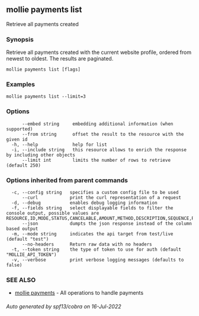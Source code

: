 ## mollie payments list

Retrieve all payments created

### Synopsis

Retrieve all payments created with the current website profile, 
ordered from newest to oldest. The results are paginated.

```
mollie payments list [flags]
```

### Examples

```
mollie payments list --limit=3
```

### Options

```
      --embed string     embedding additional information (when supported)
      --from string      offset the result to the resource with the given id
  -h, --help             help for list
  -i, --include string   this resource allows to enrich the response by including other objects
      --limit int        limits the number of rows to retrieve (default 250)
```

### Options inherited from parent commands

```
  -c, --config string   specifies a custom config file to be used
      --curl            print the curl representation of a request
  -d, --debug           enables debug logging information
  -f, --fields string   select displayable fields to filter the console output, possible values are RESOURCE,ID,MODE,STATUS,CANCELABLE,AMOUNT,METHOD,DESCRIPTION,SEQUENCE,REMAINING,REFUNDED,CAPTURED,SETTLEMENT,APP_FEE,CREATED_AT,AUTHORIZED_AT,EXPIRES,PAID_AT,FAILED_AT,CANCELED_AT,CUSTOMER_ID,SETTLEMENT_ID,MANDATE_ID,SUBSCRIPTION_ID,ORDER_ID,REDIRECT,WEBHOOK,LOCALE,COUNTRY
      --json            dumpts the json response instead of the column based output
  -m, --mode string     indicates the api target from test/live (default "test")
      --no-headers      Return raw data with no headers
  -t, --token string    the type of token to use for auth (default "MOLLIE_API_TOKEN")
  -v, --verbose         print verbose logging messages (defaults to false)
```

### SEE ALSO

* [mollie payments](mollie_payments.md)	 - All operations to handle payments

###### Auto generated by spf13/cobra on 16-Jul-2022
